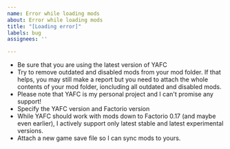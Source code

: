```yaml
---
name: Error while loading mods
about: Error while loading mods
title: "[Loading error]"
labels: bug
assignees: ''

---
```


- Be sure that you are using the latest version of YAFC
- Try to remove outdated and disabled mods from your mod folder. If that helps, you may still make a report but you need to attach the whole contents of your mod folder, ioncluding all outdated and disabled mods.
- Please note that YAFC is my personal project and I can't promise any support!
- Specify the YAFC version and Factorio version
- While YAFC should work with mods down to Factorio 0.17 (and maybe even earlier), I actively support only latest stable and latest experimental versions.
- Attach a new game save file so I can sync mods to yours.
